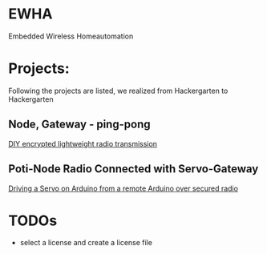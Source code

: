 # EWHA
Embedded Wireless Homeautomation

# Projects:
Following the projects are listed, we realized from Hackergarten to Hackergarten

## Node, Gateway - ping-pong
[DIY encrypted lightweight radio transmission](https://blog.codecentric.de/en/2015/08/diy-encrypted-lightweight-radio-transmission/)

## Poti-Node Radio Connected with Servo-Gateway
[Driving a Servo on Arduino from a remote Arduino over secured radio](http://pilhuhn.blogspot.de/2015/10/driving-servo-on-arduino-from-remote.html)


# TODOs
* select a license and create a license file
